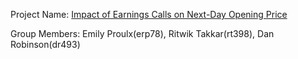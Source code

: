 Project Name: [Impact of Earnings Calls on Next-Day Opening Price](https://github.com/erp78/5741Project-EarningsCallsStockPrices)

Group Members: Emily Proulx(erp78), Ritwik Takkar(rt398), Dan Robinson(dr493)
